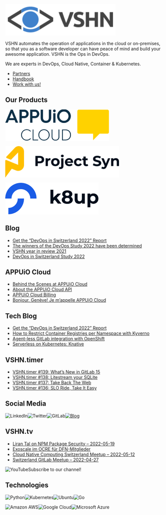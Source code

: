 [<img src="https://raw.githubusercontent.com/vshn/.github/main/profile/images/vshn.svg" alt="APPUiO Cloud" height="100"/>](https://vshn.ch/)

VSHN automates the operation of applications in the cloud or on-premises, so that you as a software developer can have peace of mind and build your awesome application. VSHN is the Ops in DevOps.

We are experts in DevOps, Cloud Native, Container & Kubernetes.

- [Partners](https://www.vshn.ch/en/partners/)
- [Handbook](https://handbook.vshn.ch/)
- [Work with us!](https://www.vshn.ch/en/jobs/)

## Our Products

[<img src="https://raw.githubusercontent.com/vshn/.github/main/profile/images/appuio-cloud.svg" alt="APPUiO Cloud" height="100"/>](https://docs.appuio.cloud/)

[<img src="https://github.com/vshn/.github/raw/main/profile/images/project-syn.svg" alt="Project Syn" height="100"/>](https://syn.tools/)

[<img src="https://github.com/vshn/.github/raw/main/profile/images/k8up.svg" alt="K8up" height="100"/>](https://k8up.io/)

## Blog

<!-- GENERAL:START -->
- [Get the “DevOps in Switzerland 2022” Report](https://www.vshn.ch/en/blog/get-the-devops-in-switzerland-2022-report/)
- [The winners of the DevOps Study 2022 have been determined](https://www.vshn.ch/en/blog/the-winners-of-the-devops-study-2022-have-been-determined/)
- [VSHN year in review 2021](https://www.vshn.ch/en/blog/vshn-year-in-review-2021/)
- [DevOps in Switzerland Study 2022](https://www.vshn.ch/en/blog/devops-in-switzerland-study-2022/)
<!-- GENERAL:END -->

## APPUiO Cloud

<!-- APPUIOCLOUD:START -->
- [Behind the Scenes at APPUiO Cloud](https://www.vshn.ch/blog/behind-the-scenes-at-appuio-cloud/)
- [About the APPUiO Cloud API](https://www.vshn.ch/blog/about-the-appuio-cloud-api/)
- [APPUiO Cloud Billing](https://www.vshn.ch/blog/appuio-cloud-billing/)
- [Bonjour, Genève! Je m’appelle APPUiO Cloud](https://www.vshn.ch/blog/bonjour-geneve-je-mappelle-appuio-cloud/)
<!-- APPUIOCLOUD:END -->

## Tech Blog

<!-- TECH:START -->
- [Get the “DevOps in Switzerland 2022” Report](https://www.vshn.ch/en/blog/get-the-devops-in-switzerland-2022-report/)
- [How to Restrict Container Registries per Namespace with Kyverno](https://www.vshn.ch/en/blog/how-to-restrict-container-registries-per-namespace-with-kyverno/)
- [Agent-less GitLab integration with OpenShift](https://www.vshn.ch/en/blog/agent-less-gitlab-integration-with-openshift/)
- [Serverless on Kubernetes: Knative](https://www.vshn.ch/en/blog/serverless-on-kubernetes-knative/)
<!-- TECH:END -->

## VSHN.timer

<!-- VSHNTIMER:START -->
- [VSHN.timer #139: What’s New in GitLab 15](https://www.vshn.ch/blog/vshn-timer-139-whats-new-in-gitlab-15/)
- [VSHN.timer #138: Litestream your SQLite](https://www.vshn.ch/blog/vshn-timer-138-litestream-your-sqlite/)
- [VSHN.timer #137: Take Back The Web](https://www.vshn.ch/blog/vshn-timer-137-take-back-the-web/)
- [VSHN.timer #136: SLO Ride, Take It Easy](https://www.vshn.ch/blog/vshn-timer-136-slo-ride-take-it-easy/)
<!-- VSHNTIMER:END -->

## Social Media

[<img align="left" alt="LinkedIn" src="https://img.shields.io/badge/linkedin-%230077B5.svg?&style=for-the-badge&logo=linkedin&logoColor=white">](https://www.linkedin.com/company/vshn-ag) [<img align="left" alt="Twitter" src="https://img.shields.io/badge/twitter-%231DA1F2.svg?&style=for-the-badge&logo=twitter&logoColor=white">](https://twitter.com/vshn_ch) [<img align="left" alt="GitLab" src="https://img.shields.io/badge/gitlab-%23330f63.svg?&style=for-the-badge&logo=gitlab&logoColor=white">](https://gitlab.com/vshn) [<img alt="Blog" src="https://img.shields.io/badge/rss-%23FFA500.svg?&style=for-the-badge&logo=rss&logoColor=white">](https://www.vshn.ch/en-rss.xml)

## VSHN.tv

<!-- VIDEOS:START -->
- [Liran Tal on NPM Package Security – 2022-05-19](https://www.youtube.com/watch?v=rWvBMNmwWEI)
- [Exoscale im OCRE für DFN-Mitglieder](https://www.youtube.com/watch?v=MISdIYhfS4s)
- [Cloud Native Computing Switzerland Meetup – 2022-05-12](https://www.youtube.com/watch?v=TWMW03m614w)
- [Switzerland GitLab Meetup – 2022-04-27](https://www.youtube.com/watch?v=iYPufKMabYc)
<!-- VIDEOS:END -->

Subscribe to our [<img alt="YouTube" align="left" src="https://img.shields.io/badge/youtube-%23FF0000.svg?&style=for-the-badge&logo=youtube&logoColor=white">](https://vshn.tv) channel!

## Technologies

<img align="left" alt="Python" src="https://img.shields.io/badge/python-%233776AB.svg?&style=for-the-badge&logo=python&logoColor=white"> <img alt="Go" src="https://img.shields.io/badge/go-%2300ADD8.svg?&style=for-the-badge&logo=go&logoColor=white"> <img align="left" alt="Kubernetes" src="https://img.shields.io/badge/kubernetes-326de6?logo=kubernetes&logoColor=white&style=for-the-badge"> <img align="left" alt="Ubuntu" src="https://img.shields.io/badge/ubuntu-E95420?logo=ubuntu&logoColor=white&style=for-the-badge">

<img align="left" alt="Amazon AWS" src="https://img.shields.io/badge/Amazon%20AWS-%23232F3E?logo=amazon-aws&logoColor=white&style=for-the-badge"> <img align="left" alt="Google Cloud" src="https://img.shields.io/badge/Google%20Cloud-%234285F4?logo=google-cloud&logoColor=white&style=for-the-badge "> <img alt="Microsoft Azure" src="https://img.shields.io/badge/Microsoft%20Azure-0089D6?logo=microsoft-azure&logoColor=white&style=for-the-badge">
